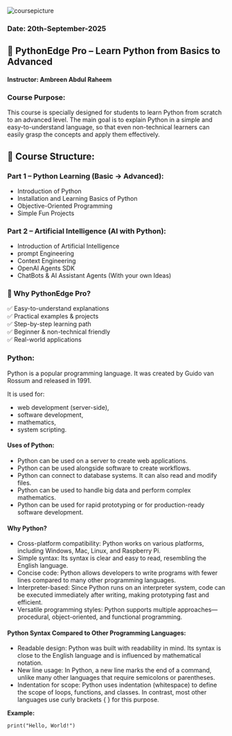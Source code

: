 ![coursepicture](https://github.com/user-attachments/assets/f80c1fbe-cd92-4af7-ac39-a99315d1bed1)



### Date: 20th-September-2025

## 📘 PythonEdge Pro – Learn Python from Basics to Advanced

#### Instructor: Ambreen Abdul Raheem

### Course Purpose:
This course is specially designed for students to learn Python from scratch to an advanced level. The main goal is to explain Python in a simple and easy-to-understand language, so that even non-technical learners can easily grasp the concepts and apply them effectively.

## 🎯 Course Structure:
### Part 1 – Python Learning (Basic → Advanced):
- Introduction of Python
- Installation and Learning Basics of Python
- Objective-Oriented Programming
-  Simple Fun Projects

### Part 2 – Artificial Intelligence (AI with Python):
- Introduction of Artificial Intelligence
- prompt Engineering
- Context Engineering
- OpenAI Agents SDK
- ChatBots & AI Assistant Agents (With your own Ideas)

### 🌟 Why PythonEdge Pro?

✅ Easy-to-understand explanations\
✅ Practical examples & projects\
✅ Step-by-step learning path\
✅ Beginner & non-technical friendly\
✅ Real-world applications

### Python:
Python is a popular programming language. It was created by Guido van Rossum and released in 1991.

It is used for:

- web development (server-side),
- software development,
- mathematics,
- system scripting.

#### Uses of Python:
- Python can be used on a server to create web applications.
- Python can be used alongside software to create workflows.
- Python can connect to database systems. It can also read and modify files.
- Python can be used to handle big data and perform complex mathematics.
- Python can be used for rapid prototyping or for production-ready software development.

#### Why Python?
- Cross-platform compatibility: Python works on various platforms, including Windows, Mac, Linux, and Raspberry Pi.
- Simple syntax: Its syntax is clear and easy to read, resembling the English language.
- Concise code: Python allows developers to write programs with fewer lines compared to many other programming languages.
- Interpreter-based: Since Python runs on an interpreter system, code can be executed immediately after writing, making prototyping fast and efficient.
- Versatile programming styles: Python supports multiple approaches—procedural, object-oriented, and functional programming.

#### Python Syntax Compared to Other Programming Languages:
- Readable design: Python was built with readability in mind. Its syntax is close to the English language and is influenced by mathematical notation.
- New line usage: In Python, a new line marks the end of a command, unlike many other languages that require semicolons or parentheses.
- Indentation for scope: Python uses indentation (whitespace) to define the scope of loops, functions, and classes. In contrast, most other languages use curly brackets { } for this purpose.

  
**Example:**
```
print("Hello, World!")
```
